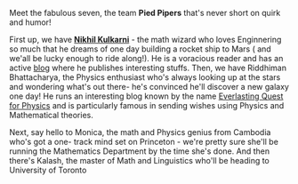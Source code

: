 Meet the fabulous seven, the team **Pied Pipers** that's never short on quirk and humor!

First up, we have [**Nikhil Kulkarni**](https://github.com/aaryunik) - the math wizard who loves Enginnering so much that he dreams of one day building a rocket ship to Mars ( and we'all be lucky enough to ride along!). He is a voracious reader and has an active [blog](https://normalisedvector.wordpress.com/) where he publishes interesting stuffs. 
Then, we have Riddhiman Bhattacharya, the Physics enthusiast who's always looking up at the stars and wondering what's out there- he's convinced he'll discover a new galaxy one day! He runs an interesting blog known by the name [Everlasting Quest for Physics](https://everlastingquestforphysics.wordpress.com/) and is particularly famous in sending wishes using Physics and Mathematical theories. 

Next, say hello to Monica, the math and Physics genius from Cambodia who's got a one- track mind set on Princeton - we're pretty sure she'll be running the Mathematics Department by the time she's done.
And then there's Kalash, the master of Math and Linguistics who'll be heading to University of Toronto
